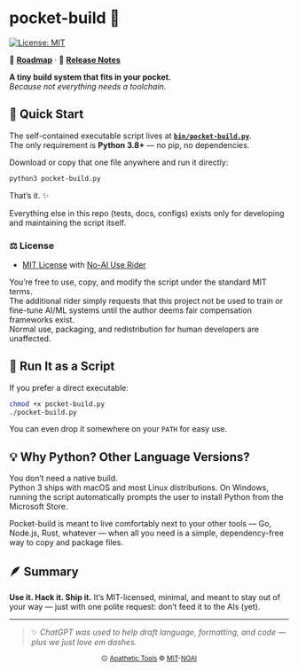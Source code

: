 # pocket-build 🧰 

[![License: MIT](https://img.shields.io/badge/License-MIT-yellow.svg?style=flat-square)](LICENSE)

📘 **[Roadmap](./ROADMAP.md)** · 📝 **[Release Notes](https://github.com/apathetic-tools/pocket-build/releases)**

**A tiny build system that fits in your pocket.**  
*Because not everything needs a toolchain.*

## 🚀 Quick Start

The self-contained executable script lives at [**`bin/pocket-build.py`**](./bin/pocket-build.py).  
The only requirement is **Python 3.8+** — no pip, no dependencies.

Download or copy that one file anywhere and run it directly:

```bash
python3 pocket-build.py
```

That’s it. ✨

Everything else in this repo (tests, docs, configs) exists only for developing and maintaining the script itself.

### ⚖️ License
- [MIT License](LICENSE) with [No-AI Use Rider](LICENSE-NOAI)

You’re free to use, copy, and modify the script under the standard MIT terms.  
The additional rider simply requests that this project not be used to train or fine-tune AI/ML systems until the author deems fair compensation frameworks exist.  
Normal use, packaging, and redistribution for human developers are unaffected.

## 🧩 Run It as a Script

If you prefer a direct executable:

```bash
chmod +x pocket-build.py
./pocket-build.py
```

You can even drop it somewhere on your `PATH` for easy use.

## 💡 Why Python? Other Language Versions?

You don’t need a native build.  
Python 3 ships with macOS and most Linux distributions. On Windows, running the script automatically prompts the user to install Python from the Microsoft Store.

Pocket-build is meant to live comfortably next to your other tools — Go, Node.js, Rust, whatever — when all you need is a simple, dependency-free way to copy and package files.

## 🪶 Summary

**Use it. Hack it. Ship it.**
It’s MIT-licensed, minimal, and meant to stay out of your way — just with one polite request: don’t feed it to the AIs (yet).

---

> ✨ *ChatGPT was used to help draft language, formatting, and code — plus we just love em dashes.*

<p align="center">
  <sub>😐 <a href="https://apathetic-tools.github.io/">Apathetic Tools</a> © <a href="./LICENSE">MIT</a>-<a href="./LICENSE_NOAI">NOAI</a></sub>
</p>
